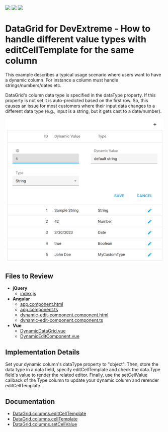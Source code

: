 <!-- default badges list -->
![](https://img.shields.io/endpoint?url=https://codecentral.devexpress.com/api/v1/VersionRange/620850607/22.2.5%2B)
[![](https://img.shields.io/badge/Open_in_DevExpress_Support_Center-FF7200?style=flat-square&logo=DevExpress&logoColor=white)](https://supportcenter.devexpress.com/ticket/details/T1156931)
[![](https://img.shields.io/badge/📖_How_to_use_DevExpress_Examples-e9f6fc?style=flat-square)](https://docs.devexpress.com/GeneralInformation/403183)
<!-- default badges end -->

# DataGrid for DevExtreme - How to handle different value types with editCellTemplate for the same column

This example describes a typical usage scenario where users want to have a dynamic column. For instance a column must handle strings/numbers/dates etc.

DataGrid's column data type is specified in the dataType property. If this property is not set it is auto-predicted based on the first row. So, this causes an issue for most customers where their input data changes to a different data type (e.g., input is a string, but it gets cast to a date/number).

<div align="center"><img alt=" DataGrid for DevExtreme - How to handle different value types with editCellTemplate for the same column" src="datagrid-dynamic-type-column.png" /></div>

## Files to Review

- **jQuery**
  - [index.js](jQuery/src/index.js)
- **Angular**
  - [app.component.html](Angular/src/app/app.component.html)
  - [app.component.ts](Angular/src/app/app.component.ts)
  - [dynamic-edit-component.component.html](Angular/src/app/dynamic-edit-component/dynamic-edit-component.component.html)
  - [dynamic-edit-component.component.ts](Angular/src/app/dynamic-edit-component/dynamic-edit-component.component.ts)
- **Vue**
  - [DynamicDataGrid.vue](Vue/src/components/DynamicDataGrid/DynamicDataGrid.vue)
  - [DynamicEditComponent.vue](Vue/src/components/DynamicDataGrid/templates/DynamicEditComponent.vue)

## Implementation Details

Set your dynamic column's dataType property to "object". Then, store the data type in a data field, specify editCellTemplate and check the data.Type field's value to render the related editor. Finally, use the setCellValue callback of the Type column to update your dynamic column and rerender editCellTemplate.

## Documentation

- [DataGrid.columns.editCellTemplate](https://js.devexpress.com/Documentation/ApiReference/UI_Components/dxDataGrid/Configuration/columns/#editCellTemplate)
- [DataGrid.columns.cellTemplate](https://js.devexpress.com/Documentation/ApiReference/UI_Components/dxDataGrid/Configuration/columns/#cellTemplate)
- [DataGrid.columns.setCellValue](https://js.devexpress.com/Documentation/ApiReference/UI_Components/dxDataGrid/Configuration/columns/#setCellValue)
